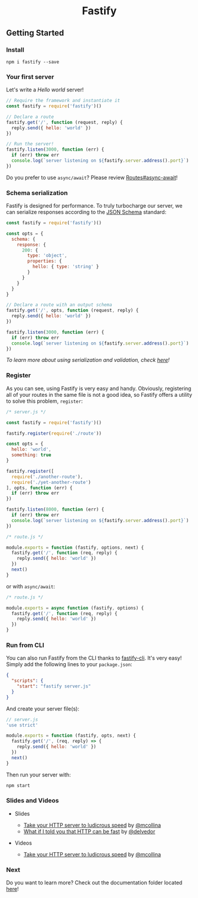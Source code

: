 <h1 align="center">Fastify</h1>

## Getting Started

### Install
```
npm i fastify --save
```
### Your first server
Let's write a *Hello world* server!
```js
// Require the framework and instantiate it
const fastify = require('fastify')()

// Declare a route
fastify.get('/', function (request, reply) {
  reply.send({ hello: 'world' })
})

// Run the server!
fastify.listen(3000, function (err) {
  if (err) throw err
  console.log(`server listening on ${fastify.server.address().port}`)
})
```

Do you prefer to use `async/await`? Please review [Routes#async-await](https://github.com/fastify/fastify/blob/master/docs/Routes.md#async-await)!

<a name="schema"></a>
### Schema serialization
Fastify is designed for performance. To truly turbocharge our server, we can serialize responses according to the [JSON Schema](http://json-schema.org/) standard:
```js
const fastify = require('fastify')()

const opts = {
  schema: {
    response: {
      200: {
        type: 'object',
        properties: {
          hello: { type: 'string' }
        }
      }
    }
  }
}

// Declare a route with an output schema
fastify.get('/', opts, function (request, reply) {
  reply.send({ hello: 'world' })
})

fastify.listen(3000, function (err) {
  if (err) throw err
  console.log(`server listening on ${fastify.server.address().port}`)
})
```

*To learn more about using serialization and validation, check [here](https://github.com/fastify/fastify/blob/master/docs/Validation-And-Serialize.md)!*

<a name="register"></a>
### Register
As you can see, using Fastify is very easy and handy. Obviously, registering all of your routes in the same file is not a good idea, so Fastify offers a utility to solve this problem, `register`:
```js
/* server.js */

const fastify = require('fastify')()

fastify.register(require('./route'))

const opts = {
  hello: 'world',
  something: true
}

fastify.register([
  require('./another-route'),
  require('./yet-another-route')
], opts, function (err) {
  if (err) throw err
})

fastify.listen(8000, function (err) {
  if (err) throw err
  console.log(`server listening on ${fastify.server.address().port}`)
})
```

```js
/* route.js */

module.exports = function (fastify, options, next) {
  fastify.get('/', function (req, reply) {
    reply.send({ hello: 'world' })
  })
  next()
}
```

or with `async/await`:
```js
/* route.js */

module.exports = async function (fastify, options) {
  fastify.get('/', function (req, reply) {
    reply.send({ hello: 'world' })
  })
}
```

<a name="cli"></a>
### Run from CLI
You can also run Fastify from the CLI thanks to [fastify-cli](https://github.com/fastify/fastify-cli). It's very easy! Simply add the following lines to your `package.json`:
```json
{
  "scripts": {
    "start": "fastify server.js"
  }
}
```

And create your server file(s):
```js
// server.js
'use strict'

module.exports = function (fastify, opts, next) {
  fastify.get('/', (req, reply) => {
    reply.send({ hello: 'world' })
  })
  next()
}
```

Then run your server with:
```bash
npm start
```

<a name="slides"></a>
### Slides and Videos
- Slides
  - [Take your HTTP server to ludicrous speed](https://mcollina.github.io/take-your-http-server-to-ludicrous-speed) by [@mcollina](https://github.com/mcollina)
  - [What if I told you that HTTP can be fast](https://delvedor.github.io/What-if-I-told-you-that-HTTP-can-be-fast) by [@delvedor](https://github.com/delvedor)

- Videos
  - [Take your HTTP server to ludicrous speed](https://www.youtube.com/watch?v=5z46jJZNe8k) by [@mcollina](https://github.com/mcollina)

<a name="next"></a>
### Next
Do you want to learn more? Check out the documentation folder located [here](https://github.com/fastify/fastify/blob/master/docs/)!
